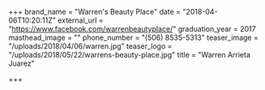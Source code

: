 +++
brand_name = "Warren's Beauty Place"
date = "2018-04-06T10:20:11Z"
external_url = "https://www.facebook.com/warrenbeautyplace/"
graduation_year = 2017
masthead_image = ""
phone_number = "(506) 8535-5313"
teaser_image = "/uploads/2018/04/06/warren.jpg"
teaser_logo = "/uploads/2018/05/22/warrens-beauty-place.jpg"
title = "Warren Arrieta Juarez"

+++
